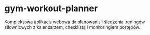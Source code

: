 # gym-workout-planner
Kompleksowa aplikacja webowa do planowania i śledzenia treningów siłowniowych z kalendarzem, checklistą i monitoringiem postępów.
